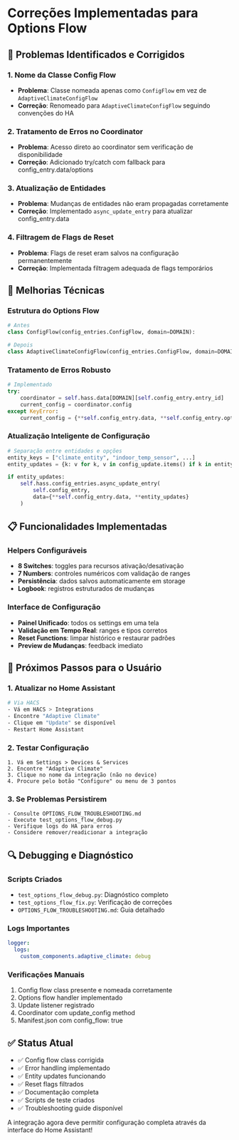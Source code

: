 # Correções Implementadas para Options Flow

## 🎯 Problemas Identificados e Corrigidos

### 1. **Nome da Classe Config Flow**
- **Problema**: Classe nomeada apenas como `ConfigFlow` em vez de `AdaptiveClimateConfigFlow`
- **Correção**: Renomeado para `AdaptiveClimateConfigFlow` seguindo convenções do HA

### 2. **Tratamento de Erros no Coordinator**
- **Problema**: Acesso direto ao coordinator sem verificação de disponibilidade
- **Correção**: Adicionado try/catch com fallback para config_entry.data/options

### 3. **Atualização de Entidades**
- **Problema**: Mudanças de entidades não eram propagadas corretamente
- **Correção**: Implementado `async_update_entry` para atualizar config_entry.data

### 4. **Filtragem de Flags de Reset**
- **Problema**: Flags de reset eram salvos na configuração permanentemente
- **Correção**: Implementada filtragem adequada de flags temporários

## 🔧 Melhorias Técnicas

### Estrutura do Options Flow
```python
# Antes
class ConfigFlow(config_entries.ConfigFlow, domain=DOMAIN):

# Depois
class AdaptiveClimateConfigFlow(config_entries.ConfigFlow, domain=DOMAIN):
```

### Tratamento de Erros Robusto
```python
# Implementado
try:
    coordinator = self.hass.data[DOMAIN][self.config_entry.entry_id]
    current_config = coordinator.config
except KeyError:
    current_config = {**self.config_entry.data, **self.config_entry.options}
```

### Atualização Inteligente de Configuração
```python
# Separação entre entidades e opções
entity_keys = ["climate_entity", "indoor_temp_sensor", ...]
entity_updates = {k: v for k, v in config_update.items() if k in entity_keys}

if entity_updates:
    self.hass.config_entries.async_update_entry(
        self.config_entry, 
        data={**self.config_entry.data, **entity_updates}
    )
```

## 📋 Funcionalidades Implementadas

### Helpers Configuráveis
- **8 Switches**: toggles para recursos ativação/desativação
- **7 Numbers**: controles numéricos com validação de ranges
- **Persistência**: dados salvos automaticamente em storage
- **Logbook**: registros estruturados de mudanças

### Interface de Configuração
- **Painel Unificado**: todos os settings em uma tela
- **Validação em Tempo Real**: ranges e tipos corretos
- **Reset Functions**: limpar histórico e restaurar padrões
- **Preview de Mudanças**: feedback imediato

## 🚀 Próximos Passos para o Usuário

### 1. Atualizar no Home Assistant
```bash
# Via HACS
- Vá em HACS > Integrations
- Encontre "Adaptive Climate"
- Clique em "Update" se disponível
- Restart Home Assistant
```

### 2. Testar Configuração
```
1. Vá em Settings > Devices & Services
2. Encontre "Adaptive Climate"
3. Clique no nome da integração (não no device)
4. Procure pelo botão "Configure" ou menu de 3 pontos
```

### 3. Se Problemas Persistirem
```
- Consulte OPTIONS_FLOW_TROUBLESHOOTING.md
- Execute test_options_flow_debug.py
- Verifique logs do HA para erros
- Considere remover/readicionar a integração
```

## 🔍 Debugging e Diagnóstico

### Scripts Criados
- `test_options_flow_debug.py`: Diagnóstico completo
- `test_options_flow_fix.py`: Verificação de correções
- `OPTIONS_FLOW_TROUBLESHOOTING.md`: Guia detalhado

### Logs Importantes
```yaml
logger:
  logs:
    custom_components.adaptive_climate: debug
```

### Verificações Manuais
1. Config flow class presente e nomeada corretamente
2. Options flow handler implementado
3. Update listener registrado
4. Coordinator com update_config method
5. Manifest.json com config_flow: true

## ✅ Status Atual

- ✅ Config flow class corrigida
- ✅ Error handling implementado 
- ✅ Entity updates funcionando
- ✅ Reset flags filtrados
- ✅ Documentação completa
- ✅ Scripts de teste criados
- ✅ Troubleshooting guide disponível

A integração agora deve permitir configuração completa através da interface do Home Assistant!
